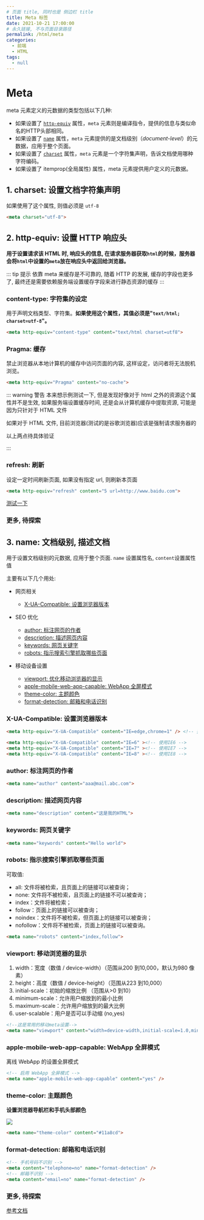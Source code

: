 ```yaml
---
# 页面 title, 同时也是 侧边栏 title
title: Meta 标签
date: 2021-10-21 17:00:00
# 永久链接, 不与页面目录路径
permalink: /html/meta
categories: 
  - 前端
  - HTML
tags: 
  - null
---
```

# Meta

meta 元素定义的元数据的类型包括以下几种:

* 如果设置了 [`http-equiv`](https://developer.mozilla.org/zh-CN/docs/Web/HTML/Element/meta#attr-http-equiv) 属性，`meta` 元素则是编译指令，提供的信息与类似命名的HTTP头部相同。
* 如果设置了 [`name`](https://developer.mozilla.org/zh-CN/docs/Web/HTML/Element/meta#attr-name) 属性，`meta` 元素提供的是文档级别（*document-level*）的元数据，应用于整个页面。
* 如果设置了 [`charset`](https://developer.mozilla.org/zh-CN/docs/Web/HTML/Element/meta#attr-charset) 属性，`meta` 元素是一个字符集声明，告诉文档使用哪种字符编码。
* 如果设置了 itemprop(全局属性) 属性，meta 元素提供用户定义的元数据。

## 1. charset: 设置文档字符集声明

如果使用了这个属性, 则值必须是 `utf-8`

```html
<meta charset="utf-8">
```

## 2. http-equiv: 设置 HTTP 响应头

**用于设置请求该 HTML 时, 响应头的信息, 在请求服务器获取`html`的时候，服务器会将`html`中设置的`meta`放在响应头中返回给浏览器。**

::: tip 提示
依靠 meta 来缓存是不可靠的, 随着 HTTP 的发展, 缓存的字段也更多了, 最终还是需要依赖服务端设置缓存字段来进行静态资源的缓存
:::

### content-type: 字符集的设定

用于声明文档类型、字符集。**如果使用这个属性，其值必须是"`text/html; charset=utf-8`"。**

```html
<meta http-equiv="content-type" content="text/html charset=utf8">
```

### Pragma: 缓存

禁止浏览器从本地计算机的缓存中访问页面的内容, 这样设定，访问者将无法脱机浏览。 

```html
<meta http-equiv="Pragma" content="no-cache">
```

::: warning 警告
本来想示例测试一下, 但是发现好像对于 html 之外的资源这个属性并不是生效, 如果服务端设置缓存时间, 还是会从计算机缓存中提取资源, 可能是因为只针对于 HTML 文件

如果对于 HTML 文件, 目前浏览器(测试的是谷歌浏览器)应该是强制请求服务器的

以上两点待具体验证

:::

### refresh: 刷新

设定一定时间刷新页面, 如果没有指定 url, 则刷新本页面

```html
<meta http-equiv="refresh" content="5 url=http://www.baidu.com">
```

<a href="/html/测试meta标签refresh刷新功能.html" target="_blank">测试一下</a>

### 更多, 待探索

## 3. name: 文档级别, 描述文档

用于设置文档级别的元数据, 应用于整个页面. `name` 设置属性名, `content`设置属性值

主要有以下几个用处:

* 网页相关
  * [X-UA-Compatible: 设置浏览器版本](#x-ua-compatible-设置浏览器版本)

* SEO 优化
  * [author: 标注网页的作者](#author-标注网页的作者)
  * [description: 描述网页内容](#description-描述网页内容)
  * [keywords: 网页关键字](#keywords-网页关键字)
  * [robots: 指示搜索引擎抓取哪些页面](#robots-指示搜索引擎抓取哪些页面)
* 移动设备设置
  * [viewport: 优化移动浏览器的显示](#viewport-移动浏览器的显示)
  * [apple-mobile-web-app-capable: WebApp 全屏模式](#apple-mobile-web-app-capable-webapp-全屏模式)
  * [theme-color: 主题颜色](#theme-color-主题颜色)
  * [format-detection: 邮箱和电话识别](#format-detection-邮箱和电话识别)

### X-UA-Compatible: 设置浏览器版本

```html
<meta http-equiv="X-UA-Compatible" content="IE=edge,chrome=1" /> <!-- 推荐 -->

<meta http-equiv="X-UA-Compatible" content="IE=6" ><!-- 使用IE6 -->
<meta http-equiv="X-UA-Compatible" content="IE=7" ><!-- 使用IE7 -->
<meta http-equiv="X-UA-Compatible" content="IE=8" ><!-- 使用IE8 -->
```

### author: 标注网页的作者

```html
<meta name="author" content="aaa@mail.abc.com">
```

### description: 描述网页内容

```html
<meta name="description" content="这是我的HTML">
```

### keywords: 网页关键字

```html
<meta name="keywords" content="Hello world">
```

### robots: 指示搜索引擎抓取哪些页面

可取值:

* all: 文件将被检索，且页面上的链接可以被查询；
* none: 文件将不被检索，且页面上的链接不可以被查询；
* index：文件将被检索；
*  follow：页面上的链接可以被查询； 
* noindex：文件将不被检索，但页面上的链接可以被查询；
*  nofollow：文件将不被检索，页面上的链接可以被查询。

```html
<meta name="robots" content="index,follow">
```

### viewport: 移动浏览器的显示

1. width：宽度（数值 / device-width）（范围从200 到10,000，默认为980 像素）
2. height：高度（数值 / device-height）（范围从223 到10,000）
3. initial-scale：初始的缩放比例 （范围从>0 到10）
4. minimum-scale：允许用户缩放到的最小比例
5. maximum-scale：允许用户缩放到的最大比例
6. user-scalable：用户是否可以手动缩 (no,yes)

```html
<!--这是常用的移动meta设置-->
<meta name="viewport" content="width=device-width,initial-scale=1.0,minimun-scale=1.0,maximum-scale=1.0,user-scalable=no"/>
```

### apple-mobile-web-app-capable: WebApp 全屏模式

离线 WebApp 的设置全屏模式

```html
<!-- 启用 WebApp 全屏模式 -->
<meta name="apple-mobile-web-app-capable" content="yes" /> 
```

### theme-color: 主题颜色

**设置浏览器导航栏和手机头部颜色**

![](/img/20200221134927.jpg)

```html
<meta name="theme-color" content="#11a8cd">
```

### format-detection: 邮箱和电话识别

```html
<!-- 手机号码不识别 -->
<meta content="telephone=no" name="format-detection" />
<!-- 邮箱不识别 -->
<meta content="email=no" name="format-detection" />
```

### 更多, 待探索

[参考文档](http://fex.baidu.com/blog/2014/10/html-head-tags/?qq-pf-to=pcqq.c2c)

